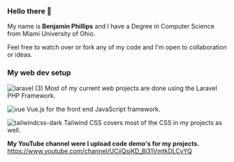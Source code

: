 ### Hello there 👋

My name is **Benjamin Phillips** and I have a Degree in Computer Science from Miami University of Ohio. 

Feel free to watch over or fork any of my code and I'm open to collaboration or ideas. 


### My web dev setup 

![laravel (3)](https://github.com/skip2435/skip2435/assets/51299590/1d90b08c-2cb2-47b9-811f-cc4f9b151bd9) Most of my current web projects are done using the Laravel PHP Framework.


![vue](https://github.com/skip2435/skip2435/assets/51299590/2215126d-1f87-4196-bd75-96d65538384b) Vue.js for the front end JavaScript framework.


![tailwindcss-dark](https://github.com/skip2435/skip2435/assets/51299590/56dd0436-8118-418e-9d1b-b8ebb8fdf2db) Tailwind CSS covers most of the CSS in my projects as well.

**My YouTube channel were I upload code demo's for my projects.** https://www.youtube.com/channel/UCjiQsjKD_8l31VmtkDLCvYQ 
